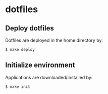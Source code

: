 # dotfiles

## Deploy dotfiles

Dotfiles are deployed in the home directory by:

```
$ make deploy
```

## Initialize environment

Applications are downloaded/installed by:

```
$ make init
```
